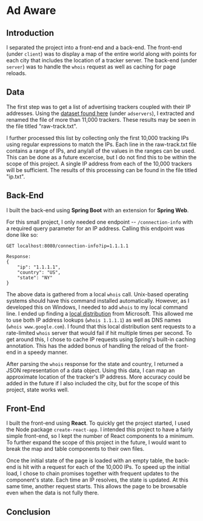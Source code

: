 # Ad Aware
## Introduction
I separated the project into a front-end and a back-end. The front-end (under `client`) was to display a map of the entire world along with points for each city that includes the location of a tracker server. The back-end (under `server`) was to handle the `whois` request as well as caching for page reloads.

## Data
The first step was to get a list of advertising trackers coupled with their IP addresses. Using the [dataset found here](https://www.iblocklist.com/lists) (under `adservers`), I extracted and renamed the file of more than 11,000 trackers. These results may be seen in the file titled "raw-track.txt".

I further processed this list by collecting only the first 10,000 tracking IPs using regular expressions to match the IPs. Each line in the raw-track.txt file contains a range of IPs, and any/all of the values in the ranges can be used. This can be done as a future excercise, but I do not find this to be within the scope of this project. A single IP address from each of the 10,000 trackers will be sufficient. The results of this processing can be found in the file titled "ip.txt".

## Back-End
I built the back-end using **Spring Boot** with an extension for **Spring Web**.

For this small project, I only needed one endpoint -- `/connection-info` with a required query parameter for an IP address. Calling this endpoint was done like so:
```
GET localhost:8080/connection-info?ip=1.1.1.1

Response:
{
    "ip": "1.1.1.1",
    "country": "US",
    "state": "NY"
}
```

The above data is gathered from a local `whois` call. Unix-based operating systems should have this command installed automatically. However, as I developed this on Windows, I needed to add `whois` to my local command line. I ended up finding a [local distribution](https://docs.microsoft.com/en-us/sysinternals/downloads/whois) from Microsoft. This allowed me to use both IP address lookups (`whois 1.1.1.1`) as well as DNS names (`whois www.google.com`). I found that this local distribution sent requests to a rate-limited `whois` server that would fail if hit multiple times per second. To get around this, I chose to cache IP requests using Spring's built-in caching annotation. This has the added bonus of handling the reload of the front-end in a speedy manner.

After parsing the `whois` response for the state and country, I returned a JSON representation of a data object. Using this data, I can map an approximate location of the tracker's IP address. More accuracy could be added in the future if I also included the city, but for the scope of this project, state works well.

## Front-End
I built the front-end using **React**. To quickly get the project started, I used the Node package `create-react-app`. I intended this project to have a fairly simple front-end, so I kept the number of React components to a minimum. To further expand the scope of this project in the future, I would want to break the map and table components to their own files.

Once the initial state of the page is loaded with an empty table, the back-end is hit with a request for each of the 10,000 IPs. To speed up the initial load, I chose to chain promises together with frequent updates to the component's state. Each time an IP resolves, the state is updated. At this same time, another request starts. This allows the page to be browsable even when the data is not fully there.

## Conclusion

